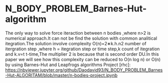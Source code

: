 # N_BODY_PROBLEM_Barnes-Hut-algorithm



 The only way to solve force iteraction between n bodies ,where n>2 is numerical approach.It can not be find the solution with common analitical itegration.The solution involve complexity O(n)=2∗k.h.n2 number of itergration step ,where h = itegration step or time step,k count of itegration and k.v=t t-time,The multiplier 2 is because that is second order DU.In this paper we will see how this complexity can be reduced to O(n log n) or O(n) by using Barnes-Hut and Leapfrogs algorithms
Project [rhc]: https://nbviewer.jupyter.org/github/Daodavid93/N_BODY_PROBLEM_Barnes-Hut-ALGORITAM/blob/master/n-bodies-project.ipynb
